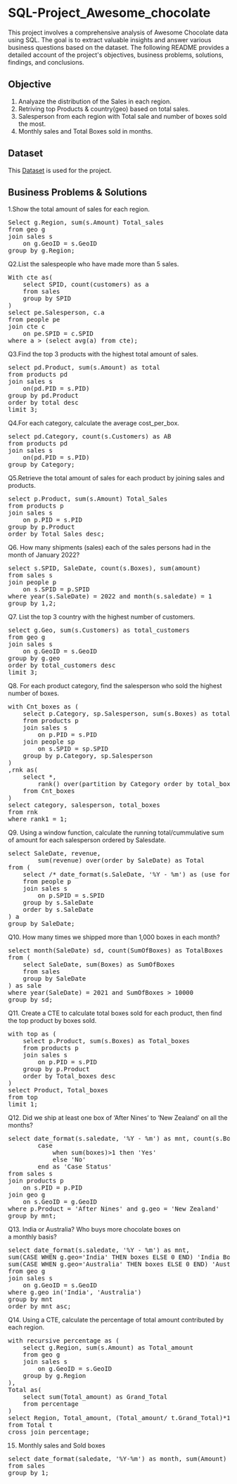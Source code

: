 # SQL-Project_Awesome_chocolate
This project involves a comprehensive analysis of Awesome Chocolate data using SQL. The goal is to extract valuable insights and answer various business questions based on the dataset. The following README provides a detailed account of the project's objectives, business problems, solutions, findings, and conclusions.

## Objective
1. Analyaze the distribution of the Sales in each region.
2. Retriving top Products & country(geo) based on total sales.
3. Salesperson from each region with Total sale and number of boxes sold the most.
4. Monthly sales and Total Boxes sold in months.

## Dataset
This <a href="https://github.com/Yashchavan9709/SQL-Project_Awesome_chocolate/blob/main/awesome-chocolates-data.sql">Dataset</a> is used for the project. 

## Business Problems & Solutions
1.Show the total amount of sales for each region.
<pre>
Select g.Region, sum(s.Amount) Total_sales
from geo g
join sales s
 	on g.GeoID = s.GeoID
group by g.Region;
</pre>

Q2.List the salespeople who have made more than 5 sales.
<pre>
With cte as(
	select SPID, count(customers) as a
    from sales
    group by SPID
)
select pe.Salesperson, c.a
from people pe
join cte c
	on pe.SPID = c.SPID
where a > (select avg(a) from cte);
</pre>

Q3.Find the top 3 products with the highest total amount of sales. 
<pre>
select pd.Product, sum(s.Amount) as total
from products pd
join sales s
	on(pd.PID = s.PID)
group by pd.Product
order by total desc
limit 3;
</pre>

Q4.For each category, calculate the average cost_per_box.
<pre>
select pd.Category, count(s.Customers) as AB
from products pd
join sales s
	on(pd.PID = s.PID)
group by Category; 
</pre>

Q5.Retrieve the total amount of sales for each product by joining sales and products.
<pre>
select p.Product, sum(s.Amount) Total_Sales
from products p
join sales s
	on p.PID = s.PID
group by p.Product
order by Total_Sales desc;
</pre>

Q6. How many shipments (sales) each of the sales persons had in the month of January 2022?
<pre>
select s.SPID, SaleDate, count(s.Boxes), sum(amount)
from sales s
join people p
	on s.SPID = p.SPID
where year(s.SaleDate) = 2022 and month(s.saledate) = 1
group by 1,2;
</pre>

Q7. List the top 3 country with the highest number of customers.
<pre>
select g.Geo, sum(s.Customers) as total_customers
from geo g
join sales s
	on g.GeoID = s.GeoID
group by g.geo
order by total_customers desc
limit 3;
</pre>

Q8. For each product category, find the salesperson who sold the highest number of boxes.
<pre>
with Cnt_boxes as (
	select p.Category, sp.Salesperson, sum(s.Boxes) as total_boxes
	from products p
	join sales s
		on p.PID = s.PID
	join people sp
		on s.SPID = sp.SPID
	group by p.Category, sp.Salesperson
)
,rnk as(
	select *,
		rank() over(partition by Category order by total_boxes desc) as rank1
	from Cnt_boxes
)
select category, salesperson, total_boxes
from rnk
where rank1 = 1;
</pre>

Q9. Using a window function, calculate the running total/cummulative sum of amount for each salesperson ordered by Salesdate.
<pre>
select SaleDate, revenue,
		sum(revenue) over(order by SaleDate) as Total
from (
	select /* date_format(s.SaleDate, '%Y - %m') as (use for month) */ SaleDate, sum(s.Amount) as revenue
	from people p
	join sales s
		on p.SPID = s.SPID
	group by s.SaleDate
	order by s.SaleDate
) a
group by SaleDate;
</pre>

Q10. How many times we shipped more than 1,000 boxes in each month?
<pre>
select month(SaleDate) sd, count(SumOfBoxes) as TotalBoxes
from (
	select SaleDate, sum(Boxes) as SumOfBoxes
    from sales
    group by SaleDate
) as sale
where year(SaleDate) = 2021 and SumOfBoxes > 10000
group by sd;
</pre>

Q11. Create a CTE to calculate total boxes sold for each product, then find the top product by boxes sold.
<pre>
with top as (
	select p.Product, sum(s.Boxes) as Total_boxes
    from products p
    join sales s
		on p.PID = s.PID
	group by p.Product
    order by Total_boxes desc
)
select Product, Total_boxes
from top
limit 1;
</pre>

Q12. Did we ship at least one box of ‘After Nines’ to ‘New Zealand’ on all the months?
<pre>
select date_format(s.saledate, '%Y - %m') as mnt, count(s.Boxes), /*if(sum(boxes)>1, 'Yes', 'No') as 'Status',*/
		case
			when sum(boxes)>1 then 'Yes'
			else 'No'
		end as 'Case Status'
from sales s
join products p
	on s.PID = p.PID
join geo g
	on s.GeoID = g.GeoID
where p.Product = 'After Nines' and g.geo = 'New Zealand'
group by mnt;
</pre>

Q13. India or Australia? Who buys more chocolate boxes on a monthly basis?
<pre>
select date_format(s.saledate, '%Y - %m') as mnt,
sum(CASE WHEN g.geo='India' THEN boxes ELSE 0 END) 'India Boxes',
sum(CASE WHEN g.geo='Australia' THEN boxes ELSE 0 END) 'Australia Boxes'
from geo g
join sales s
	on g.GeoID = s.GeoID
where g.geo in('India', 'Australia')
group by mnt
order by mnt asc;
</pre>

Q14. Using a CTE, calculate the percentage of total amount contributed by each region.
<pre>
with recursive percentage as (
	select g.Region, sum(s.Amount) as Total_amount
    from geo g
    join sales s
		on g.GeoID = s.GeoID
	group by g.Region
),
Total as(
	select sum(Total_amount) as Grand_Total
    from percentage
)
select Region, Total_amount, (Total_amount/ t.Grand_Total)*100 as Contribute_Percent
from Total t
cross join percentage;
</pre>

15. Monthly sales and Sold boxes
<pre>
select date_format(saledate, '%Y-%m') as month, sum(Amount) as Sales, sum(Boxes) Total_Boxes
from sales 
group by 1;
</pre>
